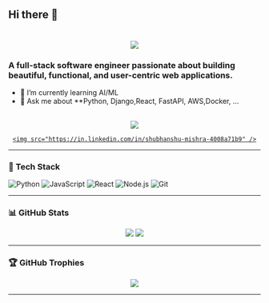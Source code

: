 ## Hi there 👋

<!--
**shubhanshu0006/shubhanshu0006** is a ✨ _special_ ✨ repository because its `README.md` (this file) appears on your GitHub profile.

Here are some ideas to get you started:

- 🔭 I’m currently working on ...
- 🌱 I’m currently learning ...
- 👯 I’m looking to collaborate on ...
- 🤔 I’m looking for help with ...
- 💬 Ask me about ...
- 📫 How to reach me: ...
- 😄 Pronouns: ...
- ⚡ Fun fact: ...
-->



<h1 align="center">
    <img src="https://readme-typing-svg.herokuapp.com/?font=Inter&size=48&center=true&vCenter=true&width=500&height=70&color=4493F8&duration=4000&lines=Hi+There!+👋;+I'm+Shubhanshu!;" />
</h1>

### A full-stack software engineer passionate about building beautiful, functional, and user-centric web applications.


- 🌱 I’m currently learning AI/ML
- 💬 Ask me about **Python, Django,React, FastAPI, AWS,Docker, ...

<br>

<div align="center">
  <a href="shubhanshu.m.work@gmail.com">
    <img src="https://img.shields.io/badge/Gmail-333333?style=for-the-badge&logo=gmail&logoColor=red" />
  </a>
 <a href="https://www.linkedin.com/in/yourlinkedin" target="_blank">
     
    <img src="https://in.linkedin.com/in/shubhanshu-mishra-4008a71b9" />
  </a>
  
</div>

<hr>


### 🧰 Tech Stack

![Python](https://img.shields.io/badge/-Python-333?style=flat-square&logo=python)
![JavaScript](https://img.shields.io/badge/-JavaScript-333?style=flat-square&logo=javascript)
![React](https://img.shields.io/badge/-React-333?style=flat-square&logo=react)
![Node.js](https://img.shields.io/badge/-Node.js-333?style=flat-square&logo=node.js)
![Git](https://img.shields.io/badge/-Git-333?style=flat-square&logo=git)

---

### 📊 GitHub Stats

<p align="center">
  <img src="https://github-readme-stats.vercel.app/api?username=shubhanshu0006&show_icons=true&theme=github_dark&hide_border=true" />
  <img src="https://github-readme-stats.vercel.app/api/top-langs/?username=shubhanshu0006&layout=compact&theme=github_dark&hide_border=true" />
</p>

---

### 🏆 GitHub Trophies

<p align="center">
  <img src="https://github-profile-trophy.vercel.app/?username=shubhanshu0006&theme=onestar&no-frame=true" />
</p>

---
